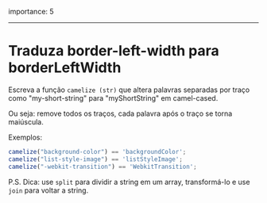 importance: 5

---

# Traduza border-left-width para borderLeftWidth

Escreva a função `camelize (str)` que altera palavras separadas por traço como "my-short-string" para "myShortString" em camel-cased.

Ou seja: remove todos os traços, cada palavra após o traço se torna maiúscula.

Exemplos:

```js
camelize("background-color") == 'backgroundColor';
camelize("list-style-image") == 'listStyleImage';
camelize("-webkit-transition") == 'WebkitTransition';
```

P.S. Dica: use `split` para dividir a string em um array, transformá-lo e use `join` para voltar a string.
